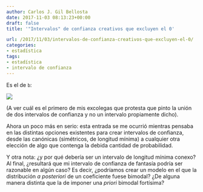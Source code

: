 ```yaml
---
author: Carlos J. Gil Bellosta
date: 2017-11-03 08:13:23+00:00
draft: false
title: '"Intervalos" de confianza creativos que excluyen el 0'

url: /2017/11/03/intervalos-de-confianza-creativos-que-excluyen-el-0/
categories:
- estadística
tags:
- estadística
- intervalo de confianza
---
```


Es el de `b`:

![](/wp-uploads/2017/11/intervalo_confianza.png)


(A ver cuál es el primero de mis excolegas que protesta que pinto la unión de dos intervalos de confianza y no un intervalo propiamente dicho).

Ahora un poco más en serio: esta entrada se me ocurrió mientras pensaba en las distintas opciones existentes para crear intervalos de confianza, desde las canónicas (simétricos, de longitud mínima) a cualquier otra elección de algo que contenga la debida cantidad de probabilidad.

Y otra nota: ¿y por qué debería ser un intervalo de longitud mínima conexo? Al final, ¿resultará que mi intervalo de confianza de fantasía podría ser razonable en algún caso? Es decir, ¿podríamos crear un modelo en el que la distribución _a posteriori_ de un coeficiente fuese bimodal? ¿De alguna manera distinta que la de imponer una _priori_ bimodal fortísima?
